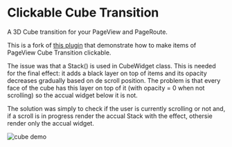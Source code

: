 # Clickable Cube Transition


A 3D Cube transition for your PageView and PageRoute.

This is a fork of [this plugin](https://github.com/aeyrium/cube_transition) that demonstrate how to make items of PageView Cube Transition clickable.

The issue was that a Stack() is used in CubeWidget class. This is needed for the final effect: it adds a black layer on top of items and its opacity decreases gradually based on de scroll position. The problem is that every face of the cube has this layer on top of it (with opacity = 0 when not scrolling) so the accual widget below it is not. 

The solution was simply to check if the user is currently scrolling or not and, if a scroll is in progress render the accual Stack with the effect, othersie render only the accual widget. 


  ![cube demo](https://user-images.githubusercontent.com/38936570/177825545-c688681f-ab7a-4307-a4c8-891f3ebc0177.gif)



